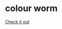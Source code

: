 colour worm
===

[Check it out](https://firoxer.github.io/colour-worm?scale=8&branchingFactor=0.01&repeat=true)
